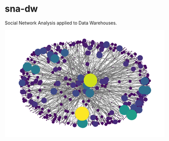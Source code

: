# sna-dw

Social Network Analysis applied to Data Warehouses.

![N|Solid](img/sg1-out-degree-network.png "Social Network plot for Small Network 1")
